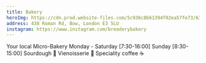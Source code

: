 ```yaml
---
title: Bakery
heroImg: https://cdn.prod.website-files.com/5c936c8b61394f02ea57fe73/633fefefb8c5af5e17af34e6_DSC01957%20(1)-min.webp
address: 438 Roman Rd, Bow, London E3 5LU
instagram: https://www.instagram.com/breaderybakery
---
```


Your local Micro-Bakery
Monday - Saturday [7:30-16:00]
Sunday [8:30-15:00]
Sourdough 🥖
Vienoisserie 🥐
Speciality coffee ☕️
